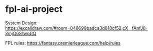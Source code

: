 # fpl-ai-project

System Design: https://excalidraw.com/#room=046699badca3d818cf52,cX__fAnfJ8-3mjQ6S1woGQ

FPL rules: https://fantasy.premierleague.com/help/rules
